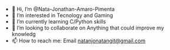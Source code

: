 - 👋 Hi, I’m @Nata-Jonathan-Amaro-Pimenta
- 👀 I’m interested in Tecnology and Gaming
- 🌱 I’m currently learning C/Python skills
- 💞️ I’m looking to collaborate on Anything that could improve my knowledg
- 📫 How to reach me: Email natanjonatangit@gmail.com

<!---
Nata-Jonathan-Amaro-Pimenta/Nata-Jonathan-Amaro-Pimenta is a ✨ special ✨ repository because its `README.md` (this file) appears on your GitHub profile.
You can click the Preview link to take a look at your changes.
--->

